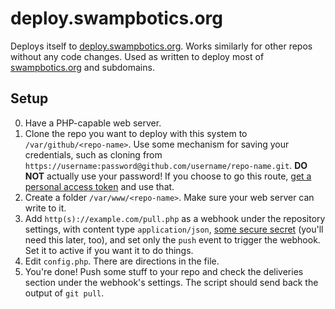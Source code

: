 # deploy.swampbotics.org

Deploys itself to [deploy.swampbotics.org](http://deploy.swampbotics.org). Works similarly for other repos without any code changes. Used as written to deploy most of [swampbotics.org](http://swampbotics.org) and subdomains.

## Setup
0. Have a PHP-capable web server.
1. Clone the repo you want to deploy with this system to ```/var/github/<repo-name>```. Use some mechanism for saving your credentials, such as cloning from ```https://username:password@github.com/username/repo-name.git```. **DO NOT** actually use your password! If you choose to go this route, [get a personal access token](https://github.com/settings/tokens) and use that.
2. Create a folder ```/var/www/<repo-name>```. Make sure your web server can write to it.
3. Add ```http(s)://example.com/pull.php``` as a webhook under the repository settings, with content type ```application/json```, [some secure secret](https://www.random.org/bytes/) (you'll need this later, too), and set only the ```push``` event to trigger the webhook. Set it to active if you want it to do things.
4. Edit ```config.php```. There are directions in the file.
5. You're done! Push some stuff to your repo and check the deliveries section under the webhook's settings. The script should send back the output of ```git pull```.